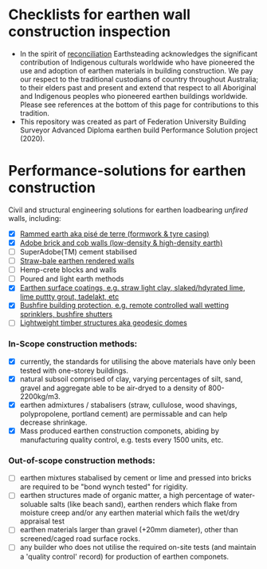 <meta name="robots" content="noindex"> 

# Checklists for earthen wall construction inspection
  - In the spirit of [reconciliation](https://nrw.reconciliation.org.au/actions-for-reconciliation/) Earthsteading acknowledges the significant contribution of Indigenous culturals worldwide who have pioneered the use and adoption of earthen materials in building construction.  We pay our respect to the traditional custodians of country throughout Australia; to their elders past and present and extend that respect to all Aboriginal and Indigenous peoples who pioneered earthen buildings worldwide.  Please see references at the bottom of this page for contributions to this tradition.
  - This repository was created as part of Federation University Building Surveyor Advanced Diploma earthen build Performance Solution project (2020).

# Performance-solutions for earthen construction
Civil and structural engineering solutions for earthen loadbearing _unfired_ walls, including:
  - [x] [Rammed earth aka pisé de terre (formwork & tyre casing)](https://github.com/earthsteading/performance-solutions/blob/main/earthen-walls.md#rammed-earth-formwork--tyre-encased)
  - [x] [Adobe brick and cob walls (low-density & high-density earth)](https://github.com/earthsteading/performance-solutions/blob/main/earthen-walls.md#adobe-bricks-and-cob-walls)
  - [ ] SuperAdobe(TM) cement stabilised
  - [ ] [Straw-bale earthen rendered walls](https://github.com/earthsteading/performance-solutions/blob/main/straw-bale-wall-structures.md)
  - [ ] Hemp-crete blocks and walls
  - [ ] Poured and light earth methods
  - [x] [Earthen surface coatings, e.g. straw light clay, slaked/hdyrated lime, lime puttty grout, tadelakt, etc](https://github.com/earthsteading/performance-solutions/blob/main/earthen-walls.md#external-earthen-surface-coatings)
  - [x] [Bushfire building protection, e.g. remote controlled wall wetting sprinklers, bushfire shutters](https://github.com/earthsteading/performance-solutions/blob/main/bushfire.md)
  - [ ] [Lightweight timber structures aka geodesic domes](https://youtu.be/7mt8fxMfGA4)

### In-Scope construction methods: 
 - [x] currently, the standards for utilising the above materials have only been tested with one-storey buildings.
 - [x] natural subsoil comprised of clay, varying percentages of silt, sand, gravel and aggregate able to be air-dryed to a density of 800-2200kg/m3.
 - [x] earthen admixtures / stabalisers (straw, cullulose, wood shavings, polypropolene, portland cement) are permissable and can help decrease shrinkage.
 - [x] Mass produced earthen construction componets, abiding by manufacturing quality control, e.g. tests every 1500 units, etc.

### Out-of-scope construction methods:
 - [ ] earthen mixtures stabalised by cement or lime and pressed into bricks are required to be "bond wynch tested" for rigidity.
 - [ ] earthen structures made of organic matter, a high percentage of water-soluable salts (like beach sand), earthen renders which flake from moisture creep and/or any earthen material which fails the wet/dry appraisal test
 - [ ] earthen materials larger than gravel (+20mm diameter), other than screened/caged road surface rocks.
 - [ ] any builder who does not utilise the required on-site tests (and maintain a 'quality control' record) for production of earthen componets.
